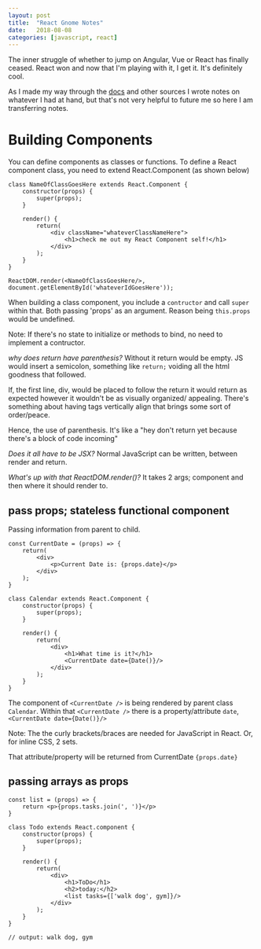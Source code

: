 ```yaml
---
layout: post
title:  "React Gnome Notes"
date:   2018-08-08
categories: [javascript, react]
---
```


The inner struggle of whether to jump on Angular, Vue or React has finally ceased. React won and now that I'm playing with it, I get it. It's definitely cool. 

As I made my way through the [docs](https://reactjs.org/docs/getting-started.html) and other sources I wrote notes on whatever I had at hand, but that's not very helpful to future me so here I am transferring notes.

# Building Components

You can define components as classes or functions. To define a React component class, you need to extend React.Component (as shown below)

```
class NameOfClassGoesHere extends React.Component {
	constructor(props) {
		super(props);
	}

	render() {
		return(
			<div className="whateverClassNameHere">
				<h1>check me out my React Component self!</h1>
			</div>
		);
	}
}

ReactDOM.render(<NameOfClassGoesHere/>, document.getElementById('whateverIdGoesHere'));

```
When building a class component, you include a `contructor` and call `super` within that. Both passing 'props' as an argument. Reason being `this.props` would be undefined.

Note: If there's no state to initialize or methods to bind, no need to implement a contructor.

*why does return have parenthesis?*
Without it return would be empty. JS would insert a semicolon, something like `return;` voiding all the html goodness that followed.

If, the first line, div, would be placed to follow the return it would return as expected however it wouldn't be as visually organized/ appealing. There's something about having tags vertically align that brings some sort of order/peace. 

Hence, the use of parenthesis. It's like a "hey don't return yet because there's a block of code incoming"

*Does it all have to be JSX?*
Normal JavaScript can be written, between render and return.

*What's up with that ReactDOM.render()?*
It takes 2 args; component and then where it should render to.

## pass props; stateless functional component

Passing information from parent to child.
```
const CurrentDate = (props) => {
	return(
		<div>
			<p>Current Date is: {props.date}</p>
		</div>
	);
}

class Calendar extends React.Component {
	constructor(props) {
		super(props);
	}

	render() {
		return(
			<div>
				<h1>What time is it?</h1>
				<CurrentDate date={Date()}/>
			</div>
		);
	}
}

```

The component of `<CurrentDate />` is being rendered by parent class `Calendar`. Within that `<CurrentDate />` there is a property/attribute `date`, `<CurrentDate date={Date()}/>`

Note: The the curly brackets/braces are needed for JavaScript in React. Or, for inline CSS, 2 sets.

That attribute/property will be returned from CurrentDate `{props.date}`

## passing arrays as props

```
const list = (props) => {
	return <p>{props.tasks.join(', ')}</p>
}

class Todo extends React.component {
	constructor(props) {
		super(props);
	}

	render() {
		return(
			<div>
				<h1>ToDo</h1>
				<h2>today:</h2>
				<list tasks={['walk dog', gym]}/>
			</div>
		);
	}
}

// output: walk dog, gym
```
